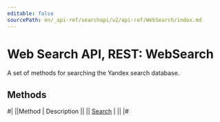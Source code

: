 ```yaml
---
editable: false
sourcePath: en/_api-ref/searchapi/v2/api-ref/WebSearch/index.md
---
```


# Web Search API, REST: WebSearch

A set of methods for searching the Yandex search database.

## Methods

#|
||Method | Description ||
|| [Search](search.md) |  ||
|#